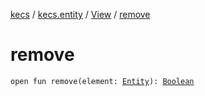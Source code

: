 [kecs](../../index.md) / [kecs.entity](../index.md) / [View](index.md) / [remove](./remove.md)

# remove

`open fun remove(element: `[`Entity`](../-entity/index.md)`): `[`Boolean`](https://kotlinlang.org/api/latest/jvm/stdlib/kotlin/-boolean/index.html)